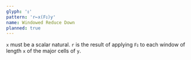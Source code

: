 ```yaml
---
glyph: '⤈'
pattern: 'r←x(F⤈)y'
name: Windowed Reduce Down
planned: true
---
```


`x` must be a scalar natural. `r` is the result of applying `F⤈` to each window of length `x` of the major cells of `y`.